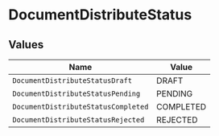 # DocumentDistributeStatus


## Values

| Name                                | Value                               |
| ----------------------------------- | ----------------------------------- |
| `DocumentDistributeStatusDraft`     | DRAFT                               |
| `DocumentDistributeStatusPending`   | PENDING                             |
| `DocumentDistributeStatusCompleted` | COMPLETED                           |
| `DocumentDistributeStatusRejected`  | REJECTED                            |